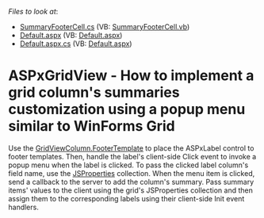 <!-- default file list -->
*Files to look at*:

* [SummaryFooterCell.cs](./CS/WebSite/App_Code/SummaryFooterCell.cs) (VB: [SummaryFooterCell.vb](./VB/WebSite/App_Code/SummaryFooterCell.vb))
* [Default.aspx](./CS/WebSite/Default.aspx) (VB: [Default.aspx](./VB/WebSite/Default.aspx))
* [Default.aspx.cs](./CS/WebSite/Default.aspx.cs) (VB: [Default.aspx](./VB/WebSite/Default.aspx))
<!-- default file list end -->
# ASPxGridView - How to implement a grid column's summaries customization using a popup menu similar to WinForms Grid


<p>Use the <a href="http://documentation.devexpress.com/#AspNet/DevExpressWebASPxGridViewGridViewColumn_FooterTemplatetopic"><u>GridViewColumn.FooterTemplate</u></a> to place the ASPxLabel control to footer templates. Then, handle the label's client-side Click event to invoke a popup menu when the label is clicked. To pass the clicked label column's field name, use the <a href="http://documentation.devexpress.com/#AspNet/DevExpressWebASPxEditorsASPxEditBase_JSPropertiestopic"><u>JSProperties</u></a> collection. When the menu item is clicked, send a callback to the server to add the column's summary. Pass summary items' values to the client using the grid's JSProperties collection and then assign them to the corresponding labels using their client-side Init event handlers.</p>

<br/>


